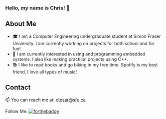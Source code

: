 ### Hello, my name is Chris! 👋

## About Me

- :mortar_board: I am a Computer Engineering undergraduate student at Simon Fraser University. I am currently working on projects for both school and for fun!
- :eyes: I am currently interested in using and programming embedded systems. I also like making practical projects using C++.
- :books: I like to read books and go biking in my free time. Spotify is my best friend, I love all types of music!


## Contact
📫 You can reach me at: <ctesar@sfu.ca>

Follow Me:
[![forthebadge](https://img.shields.io/github/followers/christophertesar?label=GitHub&style=social)](https://github.com/christophertesar)


